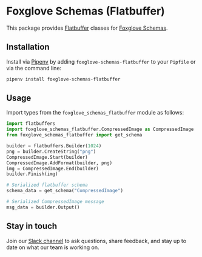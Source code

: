 # Foxglove Schemas (Flatbuffer)

This package provides [Flatbuffer](https://google.github.io/flatbuffers/) classes for [Foxglove Schemas](https://foxglove.dev/docs/studio/messages/introduction).

## Installation

Install via [Pipenv](https://pipenv.pypa.io/en/latest/) by adding `foxglove-schemas-flatbuffer` to your `Pipfile` or via the command line:

```bash
pipenv install foxglove-schemas-flatbuffer
```

## Usage

Import types from the `foxglove_schemas_flatbuffer` module as follows:

```py
import flatbuffers
import foxglove_schemas_flatbuffer.CompressedImage as CompressedImage
from foxglove_schemas_flatbuffer import get_schema

builder = flatbuffers.Builder(1024)
png = builder.CreateString("png")
CompressedImage.Start(builder)
CompressedImage.AddFormat(builder, png)
img = CompressedImage.End(builder)
builder.Finish(img)

# Serialized flatbuffer schema
schema_data = get_schema("CompressedImage")

# Serialized CompressedImage message
msg_data = builder.Output()
```

## Stay in touch

Join our [Slack channel](https://foxglove.dev/slack) to ask questions, share feedback, and stay up to date on what our team is working on.
